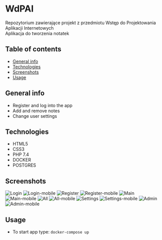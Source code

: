 # WdPAI

Repozytorium zawierające projekt z przedmiotu Wstęp do Projektowania Aplikacji Internetowych  
Aplikacja do tworzenia notatek

## Table of contents
* [General info](#general-info)
* [Technologies](#technologies)
* [Screenshots](#screenshots)
* [Usage](#usage)

## General info
- Register and log into the app
- Add and remove notes
- Change user settings

## Technologies
- HTML5
- CSS3
- PHP 7.4
- DOCKER
- POSTGRES

## Screenshots
![Login](./screens/login.PNG)
![Login-mobile](./screens/login_mobile.PNG)
![Register](./screens/register.PNG)
![Register-mobile](./screens/register_mobile.PNG)
![Main](./screens/main.PNG)
![Main-mobile](./screens/main_mobile.PNG)
![All](./screens/all.PNG)
![All-mobile](./screens/all_mobile.PNG)
![Settings](./screens/settings.PNG)
![Settings-mobile](./screens/settings_mobile.PNG)
![Admin](./screens/admin.PNG)
![Admin-mobile](./screens/admin_mobile.PNG)

## Usage
- To start app type: ```docker-compose up```
